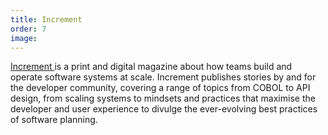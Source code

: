 ```yaml
---
title: Increment
order: 7
image:
---
```


<a href="https://increment.com/about/"> Increment </a> is a print and digital magazine about how teams build and operate software systems at scale.
Increment publishes stories by and for the developer community, covering a range of topics from COBOL to API design, from scaling systems to mindsets and practices that maximise the developer and user experience to divulge the ever-evolving best practices of software planning.